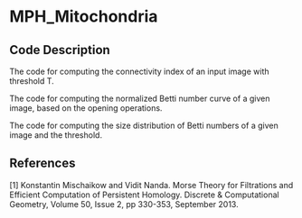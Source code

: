 # MPH_Mitochondria

## Code Description
The code for computing the connectivity index of an input image with threshold T. 


The code for computing the normalized Betti number curve of a given image, based on the opening operations.


The code for computing the size distribution of Betti numbers of a given image and the threshold.

## References
[1] Konstantin Mischaikow and Vidit Nanda. Morse Theory for Filtrations and Efficient Computation of Persistent Homology. Discrete & Computational Geometry, Volume 50, Issue 2, pp 330-353, September 2013.
